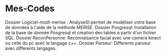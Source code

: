 # Mes-Codes

Dossier Logiciel-modl-merise : AnalyseSI permet de modéliser votre base de données à l'aide de la méthode MERISE.
Dossier Posgresql: Installation de la base de donnée Posgresql et creation des tables a partir d'un fichier SQL.
Dossier ReconPersonne: Reconnaisance facial avec une camera kinect ou celle du pc avec le langage c++.
Dossier Parseur: Differents parseur avec differents langages.
